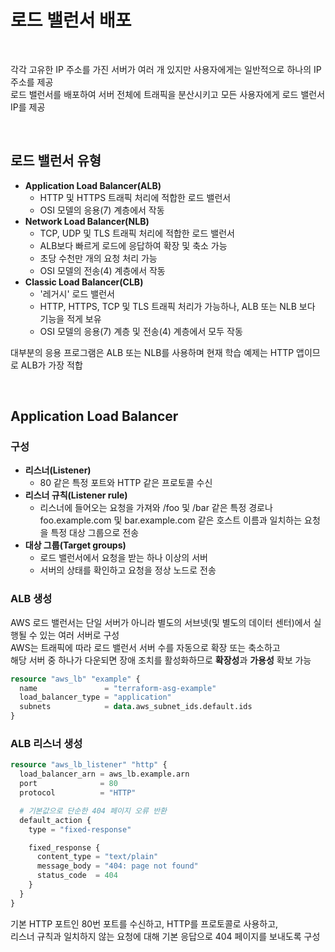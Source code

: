 # 로드 밸런서 배포

<br>

각각 고유한 IP 주소를 가진 서버가 여러 개 있지만 사용자에게는 일반적으로 하나의 IP 주소를 제공  
로드 밸런서를 배포하여 서버 전체에 트래픽을 분산시키고 모든 사용자에게 로드 밸런서 IP를 제공

<br>

## 로드 밸런서 유형
- **Application Load Balancer(ALB)**
  - HTTP 및 HTTPS 트래픽 처리에 적합한 로드 밸런서
  - OSI 모델의 응용(7) 계층에서 작동
- **Network Load Balancer(NLB)**
  - TCP, UDP 및 TLS 트래픽 처리에 적합한 로드 밸런서
  - ALB보다 빠르게 로드에 응답하여 확장 및 축소 가능
  - 초당 수천만 개의 요청 처리 가능
  - OSI 모델의 전송(4) 계층에서 작동
- **Classic Load Balancer(CLB)**
  - '레거시' 로드 밸런서
  - HTTP, HTTPS, TCP 및 TLS 트래픽 처리가 가능하나, ALB 또는 NLB 보다 기능을 적게 보유
  - OSI 모델의 응용(7) 계층 및 전송(4) 계층에서 모두 작동

대부분의 응용 프로그램은 ALB 또는 NLB를 사용하며 현재 학습 예제는 HTTP 앱이므로 ALB가 가장 적합

<br>

## Application Load Balancer
### 구성
- **리스너(Listener)**
  - 80 같은 특정 포트와 HTTP 같은 프로토콜 수신
- **리스너 규칙(Listener rule)**
  - 리스너에 들어오는 요청을 가져와 /foo 및 /bar 같은 특정 경로나  
    foo.example.com 및 bar.example.com 같은 호스트 이름과 일치하는 요청을 특정 대상 그룹으로 전송
- **대상 그룹(Target groups)**
  - 로드 밸런서에서 요청을 받는 하나 이상의 서버
  - 서버의 상태를 확인하고 요청을 정상 노드로 전송

### ALB 생성
AWS 로드 밸런서는 단일 서버가 아니라 별도의 서브넷(및 별도의 데이터 센터)에서 실행될 수 있는 여러 서버로 구성  
AWS는 트래픽에 따라 로드 밸런서 서버 수를 자동으로 확장 또는 축소하고  
해당 서버 중 하나가 다운되면 장애 조치를 활성화하므로 **확장성**과 **가용성** 확보 가능

```terraform
resource "aws_lb" "example" {
  name               = "terraform-asg-example"
  load_balancer_type = "application"
  subnets            = data.aws_subnet_ids.default.ids
}
```

### ALB 리스너 생성
```terraform
resource "aws_lb_listener" "http" {
  load_balancer_arn = aws_lb.example.arn
  port              = 80
  protocol          = "HTTP"

  # 기본값으로 단순한 404 페이지 오류 반환
  default_action {
    type = "fixed-response"

    fixed_response {
      content_type = "text/plain"
      message_body = "404: page not found"
      status_code  = 404
    }
  }
}
```

기본 HTTP 포트인 80번 포트를 수신하고, HTTP를 프로토콜로 사용하고,  
리스너 규칙과 일치하지 않는 요청에 대해 기본 응답으로 404 페이지를 보내도록 구성

